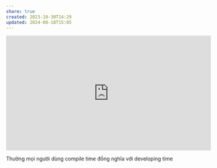 ```yaml
---
share: true
created: 2023-10-30T14:29
updated: 2024-08-18T15:05
---
```

<iframe width="560" height="315" src="https://www.youtube.com/embed/watch?v=AxgXCUxPIf8" title="YouTube video player" frameborder="0" allow="accelerometer; autoplay; clipboard-write; encrypted-media; gyroscope; picture-in-picture; web-share" referrerpolicy="strict-origin-when-cross-origin" allowfullscreen></iframe>

Thường mọi người dùng compile time đồng nghĩa với developing time
